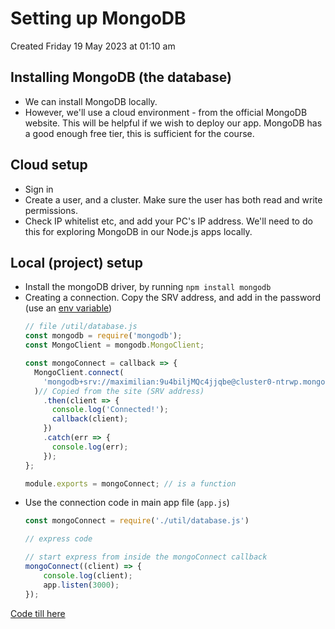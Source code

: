 # Setting up MongoDB
Created Friday 19 May 2023 at 01:10 am

## Installing MongoDB (the database)
- We can install MongoDB locally.
- However, we'll use a cloud environment - from the official MongoDB website. This will be helpful if we wish to deploy our app. MongoDB has a good enough free tier, this is sufficient for the course.


## Cloud setup
- Sign in
- Create a user, and a cluster. Make sure the user has both read and write permissions.
- Check IP whitelist etc, and add your PC's IP address. We'll need to do this for exploring MongoDB in our Node.js apps locally.


## Local (project) setup
- Install the mongoDB driver, by running `npm install mongodb`
- Creating a connection. Copy the SRV address, and add in the password (use an [env variable](https://github.com/exemplar-codes/online-shop-with-nosql-mongodb/commit/226967b78f8741422a48e901144ea69cc60470cf))
	```js
	// file /util/database.js
	const mongodb = require('mongodb');
	const MongoClient = mongodb.MongoClient;

	const mongoConnect = callback => {
	  MongoClient.connect(
	    'mongodb+srv://maximilian:9u4biljMQc4jjqbe@cluster0-ntrwp.mongodb.net/test?retryWrites=true'
	  )// Copied from the site (SRV address)
	    .then(client => {
	      console.log('Connected!');
	      callback(client);
	    })
	    .catch(err => {
	      console.log(err);
	    });
	};
	
	module.exports = mongoConnect; // is a function
	```
- Use the connection code in main app file (`app.js`)
	```js
	const mongoConnect = require('./util/database.js')

	// express code

	// start express from inside the mongoConnect callback
	mongoConnect((client) => {
		console.log(client);
		app.listen(3000);
	});
	```

[Code till here](https://github.com/exemplar-codes/online-shop-with-nosql-mongodb/commit/a3b84f8383ce314699f83539f86e89dde6dfa767)